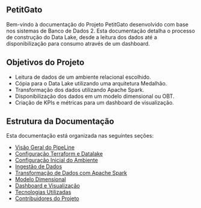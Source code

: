 ## PetitGato

Bem-vindo à documentação do Projeto PetitGato desenvolvido com base nos sistemas de Banco de Dados 2. Esta documentação detalha o processo de construção do Data Lake, desde a leitura dos dados até a disponibilização para consumo através de um dashboard.

## Objetivos do Projeto

- Leitura de dados de um ambiente relacional escolhido.
- Cópia para o Data Lake utilizando uma arquitetura Medalhão.
- Transformação dos dados utilizando Apache Spark.
- Disponibilização dos dados em um modelo dimensional ou OBT.
- Criação de KPIs e métricas para um dashboard de visualização.

## Estrutura da Documentação

Esta documentação está organizada nas seguintes seções:

- [Visão Geral do PipeLine](overview.md)
- [Configuração Terraform e Datalake](azure-data-lake-terraform.md)
- [Configuração Inicial do Ambiente](environment_setup.md)
- [Ingestão de Dados](ingestion.md)
- [Transformação de Dados com Apache Spark](transformation.md)
- [Modelo Dimensional](dimensional_model.md)
- [Dashboard e Visualização](dashboard.md)
- [Tecnologias Utilizadas](technologies.md)
- [Contribuidores do Projeto](contribuitors.md)
